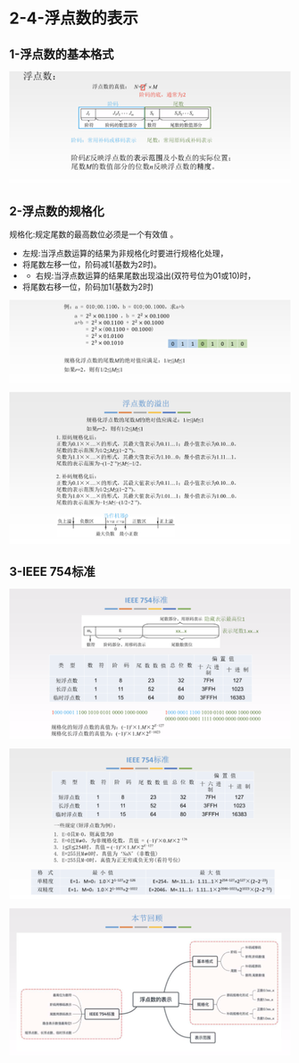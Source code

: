 # 2-4-浮点数的表示

## 1-浮点数的基本格式

![](../../.gitbook/assets/image%20%28163%29.png)

## 2-浮点数的规格化

规格化:规定尾数的最高数位必须是一个有效值 。

* 左规:当浮点数运算的结果为非规格化时要进行规格化处理，
* 将尾数左移一位，阶码减1\(基数为2时\)。
* * 右规:当浮点数运算的结果尾数出现溢出\(双符号位为01或10\)时，
* 将尾数右移一位，阶码加1\(基数为2时\)

![](../../.gitbook/assets/image%20%28309%29.png)

![](../../.gitbook/assets/image%20%2896%29.png)

## 3-IEEE 754标准

![](../../.gitbook/assets/image%20%28212%29.png)

![](../../.gitbook/assets/image%20%2846%29.png)

![](../../.gitbook/assets/image%20%28128%29.png)

